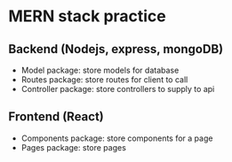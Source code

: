 # MERN stack practice

## Backend (Nodejs, express, mongoDB)

-   Model package: store models for database
-   Routes package: store routes for client to call
-   Controller package: store controllers to supply to api

## Frontend (React)

-   Components package: store components for a page
-   Pages package: store pages
